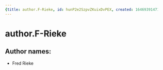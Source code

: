 ```yaml
---
{title: author.F-Rieke, id: hunP2e2SzpvZKuixDvPEX, created: 1646939147192, updated: 1646939147192}
---
```

# author.F-Rieke

## Author names:

- Fred Rieke